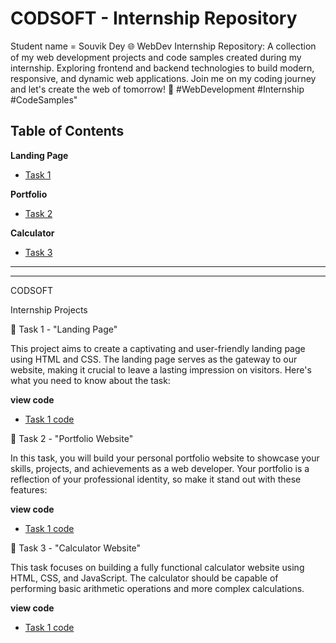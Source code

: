 # CODSOFT - Internship Repository
Student name = Souvik Dey
🌐 WebDev Internship Repository: A collection of my web development projects and code samples created during my internship. Exploring frontend and backend technologies to build modern, responsive, and dynamic web applications. Join me on my coding journey and let's create the web of tomorrow! 🚀 #WebDevelopment #Internship #CodeSamples"

## Table of Contents

**Landing Page**

- [Task 1]([https://github.com/Rj1221/CODSOFT/tree/main/LandingPage](https://souvik-dey-28.github.io/codsoft/Task1-landing%20page/))

**Portfolio**

- [Task 2]([https://github.com/Rj1221/CODSOFT/tree/main/Calculator](https://souvik-dey-28.github.io/codsoft/Task1-2anding%20page/))

**Calculator**

- [Task 3]([https://github.com/Rj1221/CODSOFT/tree/main/Portfolio](https://souvik-dey-28.github.io/codsoft/Task3-landing%20page/))

---


<hr>

CODSOFT

Internship Projects

📄 Task 1 - "Landing Page"

This project aims to create a captivating and user-friendly landing page using HTML and CSS. The landing page serves as the gateway to our website, making it crucial to leave a lasting impression on visitors. Here's what you need to know about the task:

**view code**
- [Task 1 code ](https://github.com/souvik-dey-28/codsoft/tree/main/Task1-landing%20page)

📁 Task 2 - "Portfolio Website"

In this task, you will build your personal portfolio website to showcase your skills, projects, and achievements as a web developer. Your portfolio is a reflection of your professional identity, so make it stand out with these features:

**view code**
- [Task 1 code ](https://github.com/souvik-dey-28/codsoft/tree/main/Task2-landing%20page)

🧮 Task 3 - "Calculator Website"

This task focuses on building a fully functional calculator website using HTML, CSS, and JavaScript. The calculator should be capable of performing basic arithmetic operations and more complex calculations.

**view code**
- [Task 1 code ](https://github.com/souvik-dey-28/codsoft/tree/main/Task3-landing%20page)

<!--
## License

This project is licensed under the [MIT License](LICENSE), which means you're free to use, modify, and distribute the code as long as you include the original copyright and disclaimers. Refer to the LICENSE file for more details.

**[⬆ Back to Top](#table-of-contents)** -->
